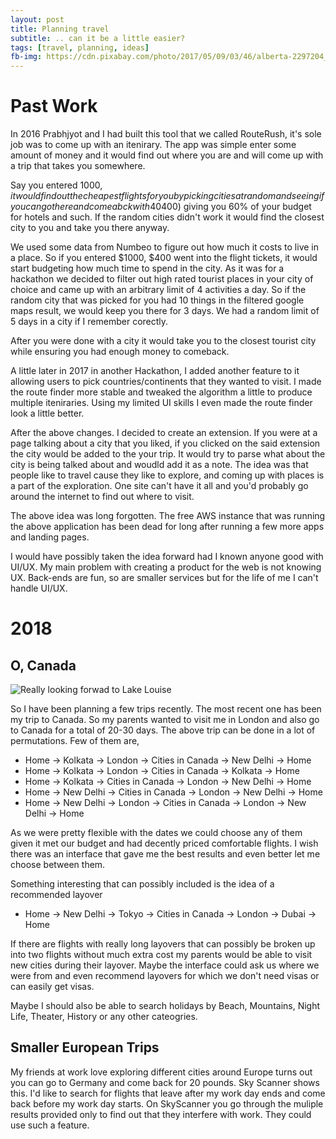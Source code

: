 ```yaml
---
layout: post
title: Planning travel
subtitle: .. can it be a little easier?
tags: [travel, planning, ideas]
fb-img: https://cdn.pixabay.com/photo/2017/05/09/03/46/alberta-2297204_960_720.jpg
---
```


# Past Work

In 2016 Prabhjyot and I had built this tool that we called RouteRush, it's sole job was to come up with an itenirary. The app was simple
enter some amount of money and it would find out where you are and will come up with a trip that takes you somewhere.

Say you entered $1000, it would find out the cheapest flights for you by picking cities at random and seeing if you can go there and come abck with
40% of your flight budget ($400) giving you 60% of your budget for hotels and such. If the random cities didn't work it would find the closest
city to you and take you there anyway.

We used some data from Numbeo to figure out how much it costs to live in a place. So if you entered $1000, $400 went into the flight
tickets, it would start budgeting how much time to spend in the city. As it was for a hackathon we decided to filter out high rated
tourist places in your city of choice and came up with an arbitrary limit of 4 activities a day. So if the random city that was
picked for you had 10 things in the filtered google maps result, we would keep you there for 3 days. We had a random limit of 5 days in
a city if I remember corectly.

After you were done with a city it would take you to the closest tourist city while ensuring you had enough money to comeback.

A little later in 2017 in another Hackathon, I added another feature to it allowing users to pick countries/continents that they wanted to visit.
I made the route finder more stable and tweaked the algorithm a little to produce multiple iteniraries. Using my limited
UI skills I even made the route finder look a little better.

After the above changes. I decided to create an extension. If you were at a page talking about a city that you liked, if you clicked on
the said extension the city would be added to the your trip. It would try to parse what about the city is being talked about and
woudld add it as a note. The idea was that people like to travel cause they like to explore, and coming up with places is a part
of the exploration. One site can't have it all and you'd probably go around the internet to find out where to visit.

The above idea was long forgotten. The free AWS instance that was running the above application has been dead for long after running a few
more apps and landing pages.

I would have possibly taken the idea forward had I known anyone good with UI/UX. My main problem with creating a product for the 
web is not knowing UX. Back-ends are fun, so are smaller services but for the life of me I can't handle UI/UX.

# 2018

## O, Canada

![Really looking forwad to Lake Louise](https://cdn.pixabay.com/photo/2017/05/09/03/46/alberta-2297204_960_720.jpg)

So I have been planning a few trips recently. The most recent one has been my trip to Canada. So my parents wanted to visit me in London
and also go to Canada for a total of 20-30 days. The above trip can be done in a lot of permutations. Few of them are,

- Home -> Kolkata -> London -> Cities in Canada -> New Delhi -> Home
- Home -> Kolkata -> London -> Cities in Canada -> Kolkata -> Home
- Home -> Kolkata -> Cities in Canada -> London -> New Delhi -> Home
- Home -> New Delhi -> Cities in Canada -> London -> New Delhi -> Home
- Home -> New Delhi -> London -> Cities in Canada -> London -> New Delhi -> Home

As we were pretty flexible with the dates we could choose any of them given it met our budget and had decently priced comfortable flights. I wish
there was an interface that gave me the best results and even better let me choose between them.

Something interesting that can possibly included is the idea of a recommended layover

- Home -> New Delhi -> Tokyo -> Cities in Canada -> London -> Dubai -> Home

If there are flights with really long layovers that can possibly be broken up into two flights without much extra cost
my parents would be able to visit new cities during their layover. Maybe the interface could ask us where we were from and even
recommend layovers for which we don't need visas or can easily get visas.

Maybe I should also be able to search holidays by Beach, Mountains, Night Life, Theater, History or any other cateogries.

## Smaller European Trips

My friends at work love exploring different cities around Europe turns out you can go to Germany and come back for 20 pounds. Sky Scanner
shows this. I'd like to search for flights that leave after my work day ends and come back before my work day starts. On SkyScanner
you go through the muliple results provided only to find out that they interfere with work. They could use such a feature.


